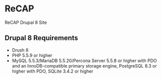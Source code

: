 # ReCAP
ReCAP Drupal 8 Site

## Drupal 8 Requirements

- Drush 8
- PHP 5.5.9 or higher
- MySQL 5.5.3/MariaDB 5.5.20/Percona Server 5.5.8 or higher with PDO and an InnoDB-compatible primary storage engine, PostgreSQL 8.3 or higher with PDO, SQLite 3.4.2 or higher
